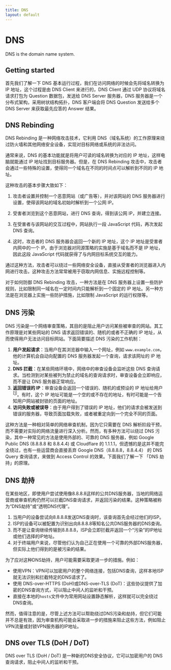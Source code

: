 ```yaml
---
title: DNS
layout: default
---
```


# DNS

DNS is the domain name system.

## Getting started

首先我们了解一下 DNS 基本运行过程，我们在访问网络的时候会先将域名转换为 IP 地址，这个过程是由 DNS Client 来进行的，DNS Client 通过 UDP 协议将域名请求打包为 Question 数据包，发送给 DNS Server 服务器，DNS 服务器是一个分布式架构，采用树状结构拓扑，DNS 客户端会将 DNS Question 发送给多个 DNS Server 来获取最先应答的 Answer 结果。

## DNS Rebinding

DNS Rebinding 是一种网络攻击技术，它利用 DNS（域名系统）的工作原理来绕过防火墙和其他网络安全设备，实现对目标网络或系统的非法访问。

通常来说，DNS 的基本功能就是将用户可读的域名转换为对应的 IP 地址，这样电脑就能通过 IP 地址找到目标服务器。但是，在 DNS Rebinding 攻击中，攻击者会通过一些特殊的设置，使得同一个域名在不同的时间点可以解析到不同的 IP 地址。

这种攻击的基本步骤大致如下：

1. 攻击者设置并控制一个恶意网站（或广告等），并对该网站的 DNS 服务器进行设置，使得该网站的域名初始时解析到一个公网 IP。

2. 受害者浏览到这个恶意网站，进行 DNS 查询，得到该公网 IP，并建立连接。

3. 在受害者与该网站的交互过程中，网站执行一段 JavaScript 代码，再次发起 DNS 查询。

4. 这时，攻击者的 DNS 服务器会返回一个新的 IP 地址，这个 IP 地址是受害者内网中的一个 IP。由于浏览器对同源策略的实施是基于域名而不是 IP 地址，因此这段 JavaScript 代码就获得了与内网目标系统交互的能力。

通过这种方法，攻击者可以绕过一些网络安全设备，直接从受害者的浏览器进入内网进行攻击。这种攻击方法常常被用于窃取内网信息、实施远程控制等。

对于如何防御 DNS Rebinding 攻击，一种方法是在 DNS 服务器上设置一些防护规则，比如限制同一域名在一定时间内只能解析到一个固定的 IP 地址。另一种方法是在浏览器上实施一些防护措施，比如限制 JavaScript 的运行权限等。

## DNS 污染

DNS 污染是一个网络审查策略，其目的是阻止用户访问某些被审查的网站。其工作原理是对某些网站的 DNS 请求返回错误的、随机的或者不正确的 IP 地址，从而使得用户无法访问目标网站。下面简要描述 DNS 污染的工作机制：

1. **用户发起请求**：当用户在其浏览器中输入一个网址，例如 `www.example.com`，他的计算机会自动向配置的 DNS 服务器发起一个查询，请求该网址的 IP 地址。
2. **DNS 拦截**：在某些网络环境中，网络中的审查设备会监听这些 DNS 查询请求。当检测到对某些被列为禁止的域名的查询请求时，审查设备会立即响应，而不是让 DNS 服务器正常响应。
3. **返回错误的 IP**：审查设备会返回一个错误的、随机的或预设的 IP 地址给用户 <sup>[[1]]</sup>。有时，这个 IP 地址可能是一个空的或不存在的地址，有时可能是一个告知用户网站被封锁的页面的地址。
4. **访问失败或被误导**：由于用户得到了错误的 IP 地址，他们的请求会被发送到错误的服务器，导致页面加载失败，或者被重定向到一个完全不同的页面。

[1]:https://zh.wikipedia.org/wiki/黑洞_(网络)

这种方法是一种相对简单的网络审查机制，因为它只需要在 DNS 解析阶段干预，而不需要对实际的网络流量进行深入分析。然而，有多种方法可以绕过 DNS 污染，其中一种常见的方法是使用外部的、可靠的 DNS 服务器，例如 Google Public DNS (8.8.8.8 和 8.8.4.4) 或 Cloudflare 的 1.1.1.1，但遗憾的是这并不能完全绕过，也有一些运营商会直接丢弃 Google DNS（8.8.8.8，8.8.4.4） 的 DNS Query 查询请求，来做到 Access Control 的效果。下面我们了解一下 「DNS 劫持」的原理。

## DNS 劫持

在某些地区，即使用户尝试使用像8.8.8.8这样的公共DNS服务器，当地的网络运营商或审查机构仍然可以拦截DNS查询请求，并返回污染的结果。这种策略被称为“DNS劫持”或“透明DNS代理”。

1. 当用户的设备尝试向8.8.8.8发送DNS查询时，该查询首先会经过他们的ISP。
2. ISP的设备可以被配置为识别出向8.8.8.8等知名公共DNS服务器的DNS查询。
3. 而不是让查询继续传输到8.8.8.8，ISP会立即拦截并返回一个“污染”的IP地址或他们选择的IP地址。
4. 对于终端用户来说，尽管他们认为自己正在使用一个可靠的外部DNS服务器，但实际上他们得到的是被污染的结果。

为了应对这种DNS劫持，用户可能需要采取更进一步的措施。例如：

- 使用VPN：VPN可以加密用户的整个网络连接，包括DNS查询，这样本地ISP就无法识别和拦截特定的DNS请求了。
- 使用 DNS-over-HTTPS (DoH)或DNS-over-TLS (DoT)：这些协议提供了加密的DNS查询方式，可以阻止中间人的监听和干预。
- 直接在本地的`hosts`文件中为常用网站设置静态解析，这样就可以完全绕过DNS查询。

然而，值得注意的是，尽管上述方法可以帮助绕过DNS污染和劫持，但它们可能并不总是有效，因为审查机构可能会采取进一步的措施来阻止这些方法，例如阻止VPN流量或封锁VPN服务器的IP地址。

## DNS over TLS (DoH / DoT)

DNS over TLS (DoH / DoT) 是一种新的DNS安全协议，它可以加密用户的 DNS 查询请求，阻止中间人的监听和干预。